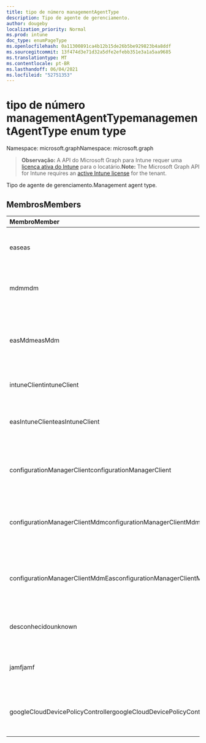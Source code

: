 ```yaml
---
title: tipo de número managementAgentType
description: Tipo de agente de gerenciamento.
author: dougeby
localization_priority: Normal
ms.prod: intune
doc_type: enumPageType
ms.openlocfilehash: 0a11300891ca4b12b15de26b5be929823b4a8ddf
ms.sourcegitcommit: 13f474d3e71d32a5dfe2efebb351e3a1a5aa9685
ms.translationtype: MT
ms.contentlocale: pt-BR
ms.lasthandoff: 06/04/2021
ms.locfileid: "52751353"
---
```

# <a name="managementagenttype-enum-type"></a><span data-ttu-id="bc4cd-103">tipo de número managementAgentType</span><span class="sxs-lookup"><span data-stu-id="bc4cd-103">managementAgentType enum type</span></span>

<span data-ttu-id="bc4cd-104">Namespace: microsoft.graph</span><span class="sxs-lookup"><span data-stu-id="bc4cd-104">Namespace: microsoft.graph</span></span>

> <span data-ttu-id="bc4cd-105">**Observação:** A API do Microsoft Graph para Intune requer uma [licença ativa do Intune](https://go.microsoft.com/fwlink/?linkid=839381) para o locatário.</span><span class="sxs-lookup"><span data-stu-id="bc4cd-105">**Note:** The Microsoft Graph API for Intune requires an [active Intune license](https://go.microsoft.com/fwlink/?linkid=839381) for the tenant.</span></span>

<span data-ttu-id="bc4cd-106">Tipo de agente de gerenciamento.</span><span class="sxs-lookup"><span data-stu-id="bc4cd-106">Management agent type.</span></span>

## <a name="members"></a><span data-ttu-id="bc4cd-107">Membros</span><span class="sxs-lookup"><span data-stu-id="bc4cd-107">Members</span></span>
|<span data-ttu-id="bc4cd-108">Membro</span><span class="sxs-lookup"><span data-stu-id="bc4cd-108">Member</span></span>|<span data-ttu-id="bc4cd-109">Valor</span><span class="sxs-lookup"><span data-stu-id="bc4cd-109">Value</span></span>|<span data-ttu-id="bc4cd-110">Descrição</span><span class="sxs-lookup"><span data-stu-id="bc4cd-110">Description</span></span>|
|:---|:---|:---|
|<span data-ttu-id="bc4cd-111">eas</span><span class="sxs-lookup"><span data-stu-id="bc4cd-111">eas</span></span>|<span data-ttu-id="bc4cd-112">1</span><span class="sxs-lookup"><span data-stu-id="bc4cd-112">1</span></span>|<span data-ttu-id="bc4cd-113">O dispositivo é gerenciado por Exchange servidor.</span><span class="sxs-lookup"><span data-stu-id="bc4cd-113">The device is managed by Exchange server.</span></span>|
|<span data-ttu-id="bc4cd-114">mdm</span><span class="sxs-lookup"><span data-stu-id="bc4cd-114">mdm</span></span>|<span data-ttu-id="bc4cd-115">2</span><span class="sxs-lookup"><span data-stu-id="bc4cd-115">2</span></span>|<span data-ttu-id="bc4cd-116">O dispositivo é gerenciado pelo MDM do Intune.</span><span class="sxs-lookup"><span data-stu-id="bc4cd-116">The device is managed by Intune MDM.</span></span>|
|<span data-ttu-id="bc4cd-117">easMdm</span><span class="sxs-lookup"><span data-stu-id="bc4cd-117">easMdm</span></span>|<span data-ttu-id="bc4cd-118">3</span><span class="sxs-lookup"><span data-stu-id="bc4cd-118">3</span></span>|<span data-ttu-id="bc4cd-119">O dispositivo é gerenciado pelo servidor Exchange e pelo MDM do Intune.</span><span class="sxs-lookup"><span data-stu-id="bc4cd-119">The device is managed by both Exchange server and Intune MDM.</span></span>|
|<span data-ttu-id="bc4cd-120">intuneClient</span><span class="sxs-lookup"><span data-stu-id="bc4cd-120">intuneClient</span></span>|<span data-ttu-id="bc4cd-121">4 </span><span class="sxs-lookup"><span data-stu-id="bc4cd-121">4</span></span>|<span data-ttu-id="bc4cd-122">Cliente do Intune gerenciado.</span><span class="sxs-lookup"><span data-stu-id="bc4cd-122">Intune client managed.</span></span>|
|<span data-ttu-id="bc4cd-123">easIntuneClient</span><span class="sxs-lookup"><span data-stu-id="bc4cd-123">easIntuneClient</span></span>|<span data-ttu-id="bc4cd-124">5 </span><span class="sxs-lookup"><span data-stu-id="bc4cd-124">5</span></span>|<span data-ttu-id="bc4cd-125">O dispositivo é gerenciado duplo do cliente EAS e do Intune.</span><span class="sxs-lookup"><span data-stu-id="bc4cd-125">The device is EAS and Intune client dual managed.</span></span>|
|<span data-ttu-id="bc4cd-126">configurationManagerClient</span><span class="sxs-lookup"><span data-stu-id="bc4cd-126">configurationManagerClient</span></span>|<span data-ttu-id="bc4cd-127">8 </span><span class="sxs-lookup"><span data-stu-id="bc4cd-127">8</span></span>|<span data-ttu-id="bc4cd-128">O dispositivo é gerenciado pelo Configuration Manager.</span><span class="sxs-lookup"><span data-stu-id="bc4cd-128">The device is managed by Configuration Manager.</span></span>|
|<span data-ttu-id="bc4cd-129">configurationManagerClientMdm</span><span class="sxs-lookup"><span data-stu-id="bc4cd-129">configurationManagerClientMdm</span></span>|<span data-ttu-id="bc4cd-130">10 </span><span class="sxs-lookup"><span data-stu-id="bc4cd-130">10</span></span>|<span data-ttu-id="bc4cd-131">O dispositivo é gerenciado pelo Configuration Manager e pelo MDM.</span><span class="sxs-lookup"><span data-stu-id="bc4cd-131">The device is managed by Configuration Manager and MDM.</span></span>|
|<span data-ttu-id="bc4cd-132">configurationManagerClientMdmEas</span><span class="sxs-lookup"><span data-stu-id="bc4cd-132">configurationManagerClientMdmEas</span></span>|<span data-ttu-id="bc4cd-133">11</span><span class="sxs-lookup"><span data-stu-id="bc4cd-133">11</span></span>|<span data-ttu-id="bc4cd-134">O dispositivo é gerenciado pelo Configuration Manager, MDM e Eas.</span><span class="sxs-lookup"><span data-stu-id="bc4cd-134">The device is managed by Configuration Manager, MDM and Eas.</span></span>|
|<span data-ttu-id="bc4cd-135">desconhecido</span><span class="sxs-lookup"><span data-stu-id="bc4cd-135">unknown</span></span>|<span data-ttu-id="bc4cd-136">16 </span><span class="sxs-lookup"><span data-stu-id="bc4cd-136">16</span></span>|<span data-ttu-id="bc4cd-137">Tipo de agente de gerenciamento desconhecido.</span><span class="sxs-lookup"><span data-stu-id="bc4cd-137">Unknown management agent type.</span></span>|
|<span data-ttu-id="bc4cd-138">jamf</span><span class="sxs-lookup"><span data-stu-id="bc4cd-138">jamf</span></span>|<span data-ttu-id="bc4cd-139">32</span><span class="sxs-lookup"><span data-stu-id="bc4cd-139">32</span></span>|<span data-ttu-id="bc4cd-140">Os atributos do dispositivo são buscados do Jamf.</span><span class="sxs-lookup"><span data-stu-id="bc4cd-140">The device attributes are fetched from Jamf.</span></span>|
|<span data-ttu-id="bc4cd-141">googleCloudDevicePolicyController</span><span class="sxs-lookup"><span data-stu-id="bc4cd-141">googleCloudDevicePolicyController</span></span>|<span data-ttu-id="bc4cd-142">64</span><span class="sxs-lookup"><span data-stu-id="bc4cd-142">64</span></span>|<span data-ttu-id="bc4cd-143">O dispositivo é gerenciado pelo CloudDPC do Google.</span><span class="sxs-lookup"><span data-stu-id="bc4cd-143">The device is managed by Google's CloudDPC.</span></span>|




